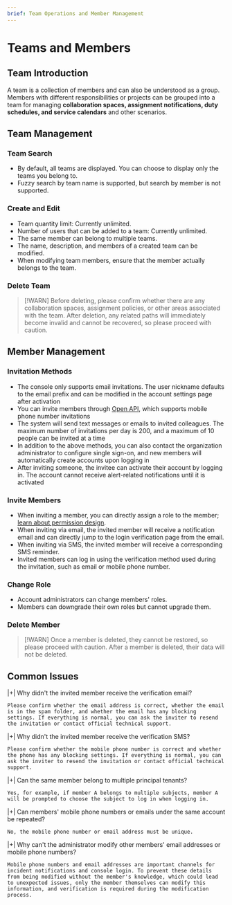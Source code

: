 ```yaml
---
brief: Team Operations and Member Management
---
```


# Teams and Members

## Team Introduction
A team is a collection of members and can also be understood as a group. Members with different responsibilities or projects can be grouped into a team for managing **collaboration spaces, assignment notifications, duty schedules, and service calendars** and other scenarios.

## Team Management

### Team Search

- By default, all teams are displayed. You can choose to display only the teams you belong to.
- Fuzzy search by team name is supported, but search by member is not supported.

### Create and Edit

- Team quantity limit: Currently unlimited.
- Number of users that can be added to a team: Currently unlimited.
- The same member can belong to multiple teams.
- The name, description, and members of a created team can be modified.
- When modifying team members, ensure that the member actually belongs to the team.

### Delete Team

> [!WARN]
> Before deleting, please confirm whether there are any collaboration spaces, assignment policies, or other areas associated with the team.
> After deletion, any related paths will immediately become invalid and cannot be recovered, so please proceed with caution.

## Member Management

### Invitation Methods

- The console only supports email invitations. The user nickname defaults to the email prefix and can be modified in the account settings page after activation
- You can invite members through [Open API](https://developer.flashcat.cloud/api-110655699), which supports mobile phone number invitations
- The system will send text messages or emails to invited colleagues. The maximum number of invitations per day is 200, and a maximum of 10 people can be invited at a time
- In addition to the above methods, you can also contact the organization administrator to configure single sign-on, and new members will automatically create accounts upon logging in
- After inviting someone, the invitee can activate their account by logging in. The account cannot receive alert-related notifications until it is activated

### Invite Members

- When inviting a member, you can directly assign a role to the member; [learn about permission design](/feature/permission).
- When inviting via email, the invited member will receive a notification email and can directly jump to the login verification page from the email.
- When inviting via SMS, the invited member will receive a corresponding SMS reminder.
- Invited members can log in using the verification method used during the invitation, such as email or mobile phone number.

### Change Role

- Account administrators can change members' roles.
- Members can downgrade their own roles but cannot upgrade them.

### Delete Member
> [!WARN]
> Once a member is deleted, they cannot be restored, so please proceed with caution.
> After a member is deleted, their data will not be deleted.

## Common Issues

|+| Why didn't the invited member receive the verification email?

    Please confirm whether the email address is correct, whether the email is in the spam folder, and whether the email has any blocking settings. If everything is normal, you can ask the inviter to resend the invitation or contact official technical support.

|+| Why didn't the invited member receive the verification SMS?

    Please confirm whether the mobile phone number is correct and whether the phone has any blocking settings. If everything is normal, you can ask the inviter to resend the invitation or contact official technical support.

|+| Can the same member belong to multiple principal tenants?

    Yes, for example, if member A belongs to multiple subjects, member A will be prompted to choose the subject to log in when logging in.

|+| Can members' mobile phone numbers or emails under the same account be repeated?

    No, the mobile phone number or email address must be unique.

|+| Why can't the administrator modify other members' email addresses or mobile phone numbers?

    Mobile phone numbers and email addresses are important channels for incident notifications and console login. To prevent these details from being modified without the member's knowledge, which could lead to unexpected issues, only the member themselves can modify this information, and verification is required during the modification process.